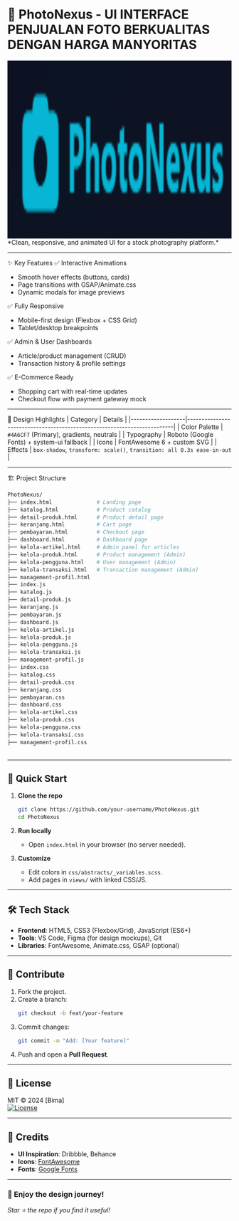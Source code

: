 
# 📸 PhotoNexus  - UI INTERFACE PENJUALAN FOTO BERKUALITAS DENGAN HARGA MANYORITAS

<img align="right" alt="Coding" width="3500" height="400" src="Screenshot 2025-06-21 175555.png">
*Clean, responsive, and animated UI for a stock photography platform.*

---

 ✨ Key Features
✅ Interactive Animations
- Smooth hover effects (buttons, cards)  
- Page transitions with GSAP/Animate.css  
- Dynamic modals for image previews  

✅ Fully Responsive
- Mobile-first design (Flexbox + CSS Grid)  
- Tablet/desktop breakpoints  

✅ Admin & User Dashboards 
- Article/product management (CRUD)  
- Transaction history & profile settings  

✅ E-Commerce Ready
- Shopping cart with real-time updates  
- Checkout flow with payment gateway mock  

---

🎨 Design Highlights 
| Category          | Details                                                                 |
|-------------------|-------------------------------------------------------------------------|
| Color Palette     | `#4A6CF7` (Primary), gradients, neutrals                                |
| Typography        | Roboto (Google Fonts) + system-ui fallback                              |
| Icons             | FontAwesome 6 + custom SVG                                              |
| Effects           | `box-shadow`, `transform: scale()`, `transition: all 0.3s ease-in-out`  |

---

 🏗️ Project Structure  
```bash
PhotoNexus/
├── index.html              # Landing page
├── katalog.html            # Product catalog
├── detail-produk.html      # Product detail page
├── keranjang.html          # Cart page
├── pembayaran.html         # Checkout page
├── dashboard.html          # Dashboard page
├── kelola-artikel.html     # Admin panel for articles
├── kelola-produk.html      # Product management (Admin)
├── kelola-pengguna.html    # User management (Admin)
├── kelola-transaksi.html   # Transaction management (Admin)
├── management-profil.html
├── index.js              
├── katalog.js            
├── detail-produk.js     
├── keranjang.js         
├── pembayaran.js        
├── dashboard.js        
├── kelola-artikel.js     
├── kelola-produk.js     
├── kelola-pengguna.js    
├── kelola-transaksi.js   
├── management-profil.js
├── index.css             
├── katalog.css            
├── detail-produk.css      
├── keranjang.css          
├── pembayaran.css         
├── dashboard.css          
├── kelola-artikel.css     
├── kelola-produk.css     
├── kelola-pengguna.css    
├── kelola-transaksi.css   
├── management-profil.css
                           
```

---

## 🚀 **Quick Start**  
1. **Clone the repo**  
   ```bash
   git clone https://github.com/your-username/PhotoNexus.git
   cd PhotoNexus
   ```

2. **Run locally**  
   - Open `index.html` in your browser (no server needed).  

3. **Customize**  
   - Edit colors in `css/abstracts/_variables.scss`.  
   - Add pages in `views/` with linked CSS/JS.  

---

## 🛠️ **Tech Stack**  
- **Frontend**: HTML5, CSS3 (Flexbox/Grid), JavaScript (ES6+)  
- **Tools**: VS Code, Figma (for design mockups), Git  
- **Libraries**: FontAwesome, Animate.css, GSAP (optional)  

---

## 🤝 **Contribute**  
1. Fork the project.  
2. Create a branch:  
   ```bash
   git checkout -b feat/your-feature
   ```  
3. Commit changes:  
   ```bash
   git commit -m "Add: [Your feature]"
   ```  
4. Push and open a **Pull Request**.  

---

## 📜 **License**  
MIT © 2024 [Bima]  
[![License](https://img.shields.io/badge/License-MIT-blue.svg)](https://opensource.org/licenses/MIT)

---

## 🌟 **Credits**  
- **UI Inspiration**: Dribbble, Behance  
- **Icons**: [FontAwesome](https://fontawesome.com)  
- **Fonts**: [Google Fonts](https://fonts.google.com)  

---

### 🎉 Enjoy the design journey! 
*Star ⭐ the repo if you find it useful!*  
```

